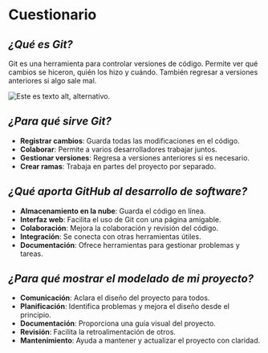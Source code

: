 # Cuestionario
## *¿Qué es Git?*

Git es una herramienta para controlar versiones de código. Permite ver qué cambios se hiceron, quién los hizo y cuándo. También regresar a versiones anteriores si algo sale mal.

![Este es texto alt, alternativo.](https://blog.desafiolatam.com/wp-content/uploads/2023/04/Diferencias-entre-Git-y-Github.png "Esta es una imagen de muestra.")


## *¿Para qué sirve Git?*

* **Registrar cambios**: Guarda todas las modificaciones en el código.
* **Colaborar**: Permite a varios desarrolladores trabajar juntos.
* **Gestionar versiones**: Regresa a versiones anteriores si es necesario.
* **Crear ramas**: Trabaja en partes del proyecto por separado.

## *¿Qué aporta GitHub al desarrollo de software?*

* **Almacenamiento en la nube**: Guarda el código en línea.
* **Interfaz web**: Facilita el uso de Git con una página amigable.
* **Colaboración**: Mejora la colaboración y revisión del código.
* **Integración**: Se conecta con otras herramientas útiles.
* **Documentación**: Ofrece herramientas para gestionar problemas y tareas.

## *¿Para qué mostrar el modelado de mi proyecto?*

* **Comunicación**: Aclara el diseño del proyecto para todos.
* **Planificación**: Identifica problemas y mejora el diseño desde el principio.
* **Documentación**: Proporciona una guía visual del proyecto.
* **Revisión**: Facilita la retroalimentación de otros.
* **Mantenimiento**: Ayuda a mantener y actualizar el proyecto con claridad.
